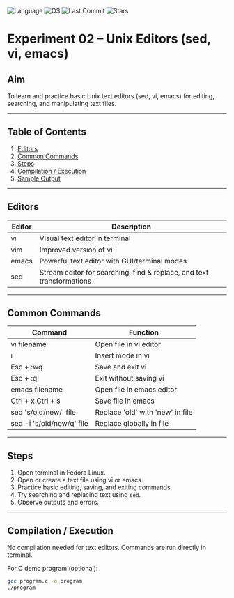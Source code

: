 ![Language](https://img.shields.io/badge/Language-C-blue.svg)
![OS](https://img.shields.io/badge/OS-Fedora%20Linux-purple.svg)
![Last Commit](https://img.shields.io/github/last-commit/Pugazhendhi231701042/CS23431---Operating-Systems)
![Stars](https://img.shields.io/github/stars/Pugazhendhi231701042/CS23431---Operating-Systems?style=social)

# Experiment 02 – Unix Editors (sed, vi, emacs)

## Aim
To learn and practice basic Unix text editors (sed, vi, emacs) for editing, searching, and manipulating text files.

---

## Table of Contents
1. [Editors](#editors)
2. [Common Commands](#common-commands)
3. [Steps](#steps)
4. [Compilation / Execution](#compilation--execution)
5. [Sample Output](#sample-output)

---

## Editors

| Editor | Description |
|--------|------------|
| vi     | Visual text editor in terminal |
| vim    | Improved version of vi |
| emacs  | Powerful text editor with GUI/terminal modes |
| sed    | Stream editor for searching, find & replace, and text transformations |

---

## Common Commands

| Command | Function |
|---------|---------|
| vi filename | Open file in vi editor |
| i         | Insert mode in vi |
| Esc + :wq | Save and exit vi |
| Esc + :q! | Exit without saving vi |
| emacs filename | Open file in emacs editor |
| Ctrl + x Ctrl + s | Save file in emacs |
| sed 's/old/new/' file | Replace 'old' with 'new' in file |
| sed -i 's/old/new/g' file | Replace globally in file |

---

## Steps
1. Open terminal in Fedora Linux.
2. Open or create a text file using vi or emacs.
3. Practice basic editing, saving, and exiting commands.
4. Try searching and replacing text using `sed`.
5. Observe outputs and errors.

---

## Compilation / Execution
No compilation needed for text editors. Commands are run directly in terminal.

For C demo program (optional):
```bash
gcc program.c -o program
./program
